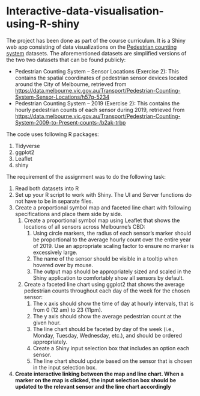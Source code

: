 # Interactive-data-visualisation-using-R-shiny

The project has been done as part of the course curriculum. It is a Shiny web app consisting of data visualizations on the [Pedestrian counting system](https://github.com/AshwaniKuSingh/Interactive-data-visualisation-using-R-shiny/tree/master/Pedestrian_Counting_System_PE2) datasets. The aforementioned datasets are simplified versions of the two two datasets that can be found publicly:
* Pedestrian Counting System – Sensor Locations (Exercise 2): This contains the spatial coordinates of pedestrian sensor devices located around the City of Melbourne, retrieved from https://data.melbourne.vic.gov.au/Transport/Pedestrian-Counting-System-Sensor-Locations/h57g-5234
* Pedestrian Counting System – 2019 (Exercise 2): This contains the hourly pedestrian counts of each sensor during 2019, retrieved from https://data.melbourne.vic.gov.au/Transport/Pedestrian-Counting-System-2009-to-Present-counts-/b2ak-trbp

The code uses following R packages:
1. Tidyverse
2. ggplot2
3. Leaflet
4. shiny

The requirement of the assignment was to do the following task:

1. Read both datasets into R
2. Set up your R script to work with Shiny. The UI and Server functions do not have to be in separate files.
3. Create a proportional symbol map and faceted line chart with following specifications and place them side by side.
   1. Create a proportional symbol map using Leaflet that shows the locations of all sensors across Melbourne’s CBD:
      1. Using circle markers, the radius of each sensor’s marker should be proportional to the average hourly count over the entire year of 2019. Use an appropriate scaling factor to ensure no marker is excessively large.
      2. The name of the sensor should be visible in a tooltip when hovered over by mouse.
      3. The output map should be appropriately sized and scaled in the Shiny application to comfortably show all sensors by default.
   2. Create a faceted line chart using ggplot2 that shows the average pedestrian counts throughout each day of the week for the chosen sensor:
      1. The x axis should show the time of day at hourly intervals, that is from 0 (12 am) to 23 (11pm).
      2. The y axis should show the average pedestrian count at the given hour.
      3. The line chart should be faceted by day of the week (i.e., Monday, Tuesday, Wednesday, etc.), and should be ordered appropriately.
      4. Create a Shiny input selection box that includes an option each sensor.
      5. The line chart should update based on the sensor that is chosen in the input selection box.
4. **Create interactive linking between the map and line chart. When a marker on the map is clicked, the input selection box should be updated to the relevant sensor and the line chart accordingly**

